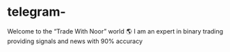 # telegram-
Welcome to the “Trade With Noor” world 🌎 I am an expert in binary trading providing signals and news with 90% accuracy
